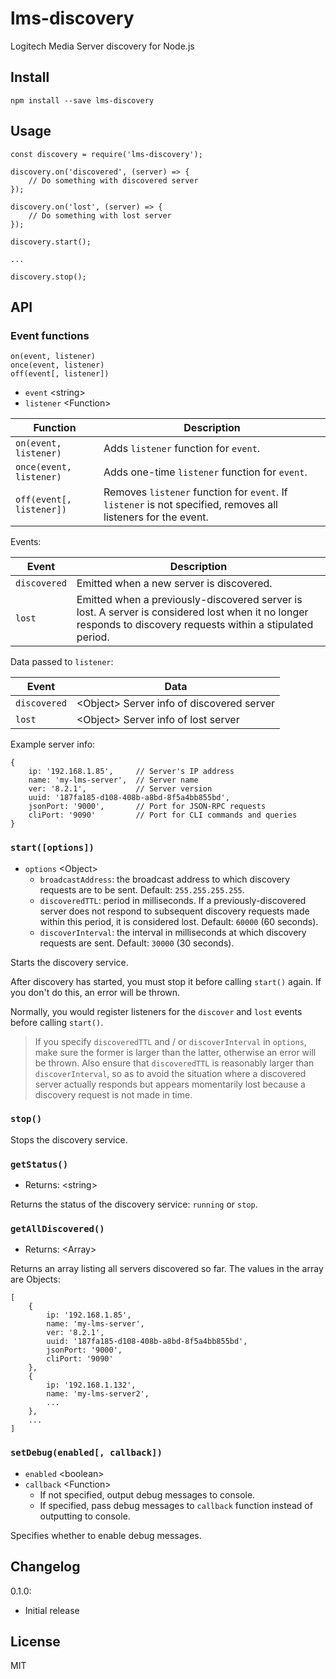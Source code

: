 # lms-discovery

Logitech Media Server discovery for Node.js

## Install

```
npm install --save lms-discovery
```

## Usage

```
const discovery = require('lms-discovery');

discovery.on('discovered', (server) => {
    // Do something with discovered server
});

discovery.on('lost', (server) => {
    // Do something with lost server
});

discovery.start();

...

discovery.stop();
```

## API

### Event functions

`on(event, listener)`<br>
`once(event, listener)`<br>
`off(event[, listener])`<br>

- `event` \<string\>
- `listener` \<Function\>

|Function                  |Description                                     |
|--------------------------|------------------------------------------------|
|`on(event, listener)`     |Adds `listener` function for `event`.           |
|`once(event, listener)`   |Adds one-time `listener` function for `event`.  |
|`off(event[, listener])`  |Removes `listener` function for `event`. If `listener` is not specified, removes all listeners for the event.|

Events:

|Event          |    Description                                            |
|---------------|-----------------------------------------------------------|
|`discovered`   |Emitted when a new server is discovered.                   |
|`lost`         |Emitted when a previously-discovered server is lost. A server is considered lost when it no longer responds to discovery requests within a stipulated period.|

Data passed to `listener`:

|Event          |Data                                                       |
|---------------|-----------------------------------------------------------|
|`discovered`   |\<Object\> Server info of discovered server                  |
|`lost`         |\<Object\> Server info of lost server                        |

Example server info:
```
{
    ip: '192.168.1.85',     // Server's IP address
    name: 'my-lms-server',  // Server name
    ver: '8.2.1',           // Server version
    uuid: '187fa185-d108-408b-a8bd-8f5a4bb855bd',
    jsonPort: '9000',       // Port for JSON-RPC requests
    cliPort: '9090'         // Port for CLI commands and queries   
}
```

### `start([options])`

- `options` \<Object\>
    - `broadcastAddress`: the broadcast address to which discovery requests are to be sent. Default: `255.255.255.255`.
    - `discoveredTTL`: period in milliseconds. If a previously-discovered server does not respond to subsequent discovery requests made within this period, it is considered lost. Default: `60000` (60 seconds).
    - `discoverInterval`: the interval in milliseconds at which discovery requests are sent. Default: `30000` (30 seconds).

Starts the discovery service.

After discovery has started, you must stop it before calling `start()` again. If you don't do this, an error will be thrown.

Normally, you would register listeners for the `discover` and `lost` events before calling `start()`.

> If you specify `discoveredTTL` and / or `discoverInterval` in `options`, make sure the former is larger than the latter, otherwise an error will be thrown. Also ensure that `discoveredTTL` is reasonably larger than `discoverInterval`, so as to avoid the situation where a discovered server actually responds but appears momentarily lost because a discovery request is not made in time.

### `stop()`

Stops the discovery service.

### `getStatus()`

- Returns: \<string\>

Returns the status of the discovery service: `running` or `stop`.

### `getAllDiscovered()`

- Returns: \<Array\>

Returns an array listing all servers discovered so far. The values in the array are Objects:

```
[
    {
        ip: '192.168.1.85',
        name: 'my-lms-server',
        ver: '8.2.1',
        uuid: '187fa185-d108-408b-a8bd-8f5a4bb855bd',
        jsonPort: '9000',
        cliPort: '9090'
    },
    {
        ip: '192.168.1.132',
        name: 'my-lms-server2',
        ...
    },
    ...
]
```

### `setDebug(enabled[, callback])`

- `enabled` \<boolean\>
- `callback` \<Function\>
    - If not specified, output debug messages to console.
    - If specified, pass debug messages to `callback` function instead of outputting to console.

Specifies whether to enable debug messages.

## Changelog

0.1.0:
- Initial release

## License
MIT

